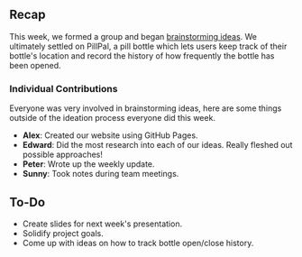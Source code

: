## Recap
This week, we formed a group and began [brainstorming ideas](https://docs.google.com/document/d/1wSQKRsUCjLFwf4-i_ToyM_h7l0vrMOncRP-5_4R-B2w/edit?usp=sharing). We ultimately settled on PillPal, a pill bottle which lets users keep track of their bottle's location and record the history of how frequently the bottle has been opened.

### Individual Contributions
Everyone was very involved in brainstorming ideas, here are some things outside of the ideation process everyone did this week.
- **Alex**: Created our website using GitHub Pages.
- **Edward**: Did the most research into each of our ideas. Really fleshed out possible approaches!
- **Peter**: Wrote up the weekly update.
- **Sunny**: Took notes during team meetings.

## To-Do
- Create slides for next week's presentation.
- Solidify project goals.
- Come up with ideas on how to track bottle open/close history.